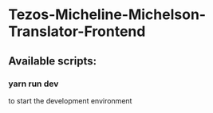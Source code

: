 # Tezos-Micheline-Michelson-Translator-Frontend

## Available scripts:

### yarn run dev
to start the development environment


